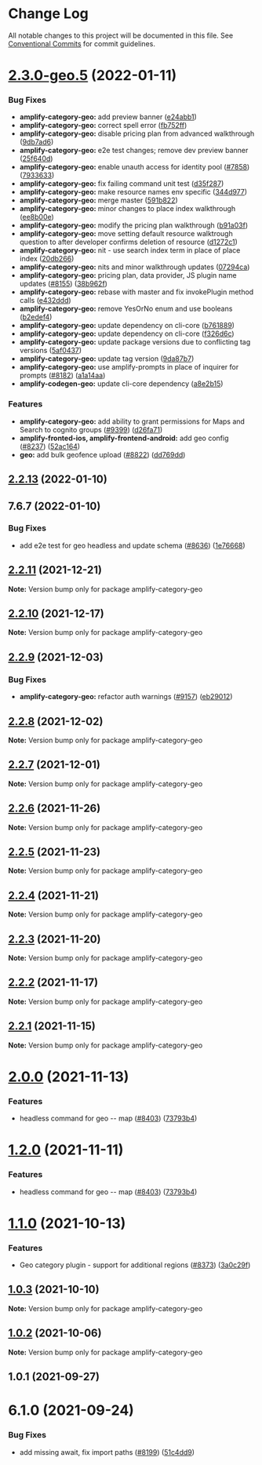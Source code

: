 # Change Log

All notable changes to this project will be documented in this file.
See [Conventional Commits](https://conventionalcommits.org) for commit guidelines.

# [2.3.0-geo.5](https://github.com/aws-amplify/amplify-cli/compare/amplify-category-geo@2.2.13...amplify-category-geo@2.3.0-geo.5) (2022-01-11)


### Bug Fixes

* **amplify-category-geo:** add preview banner ([e24abb1](https://github.com/aws-amplify/amplify-cli/commit/e24abb118be4431640232775af30bc7a809634af))
* **amplify-category-geo:** correct spell error ([fb752ff](https://github.com/aws-amplify/amplify-cli/commit/fb752ffc24096917c85b4f6af0add194d4165cec))
* **amplify-category-geo:** disable pricing plan from advanced walkthrough ([9db7ad6](https://github.com/aws-amplify/amplify-cli/commit/9db7ad641d78e2ebacf87ae91da6df042137fb10))
* **amplify-category-geo:** e2e test changes; remove dev preview banner ([25f640d](https://github.com/aws-amplify/amplify-cli/commit/25f640df59aa49854e07ee43f25844c074a4ed7f))
* **amplify-category-geo:** enable unauth access for identity pool ([#7858](https://github.com/aws-amplify/amplify-cli/issues/7858))  ([7933633](https://github.com/aws-amplify/amplify-cli/commit/7933633375aced30551c8c3ac6e09ea1acbd2bb0))
* **amplify-category-geo:** fix failing command unit test ([d35f287](https://github.com/aws-amplify/amplify-cli/commit/d35f2871dc333cfafb22cbfab81c8541c3592ab3))
* **amplify-category-geo:** make resource names env specific ([344d977](https://github.com/aws-amplify/amplify-cli/commit/344d977146c0a4b01e0ec3a9f0359c26adba5499))
* **amplify-category-geo:** merge master ([591b822](https://github.com/aws-amplify/amplify-cli/commit/591b822cfabc374d1fd7516ce58a1bf16b66da2c))
* **amplify-category-geo:** minor changes to place index walkthrough ([ee8b00e](https://github.com/aws-amplify/amplify-cli/commit/ee8b00ec161881b7bb07db601254f8520d73def0))
* **amplify-category-geo:** modify the pricing plan walkthrough ([b91a03f](https://github.com/aws-amplify/amplify-cli/commit/b91a03ffbb9425689fa984d7acee02541cd57abf))
* **amplify-category-geo:** move setting default resource walktrough question to after developer confirms deletion of resource ([d1272c1](https://github.com/aws-amplify/amplify-cli/commit/d1272c108e64f44af01f7b16f2a25d7e3368ca38))
* **amplify-category-geo:** nit - use search index term in place of place index ([20db266](https://github.com/aws-amplify/amplify-cli/commit/20db26621158c570f1277b18aea03e26611e15f3))
* **amplify-category-geo:** nits and minor walkthrough updates ([07294ca](https://github.com/aws-amplify/amplify-cli/commit/07294ca9f2088813108b51bec0b616a01245ac00))
* **amplify-category-geo:** pricing plan, data provider,  JS plugin name updates ([#8155](https://github.com/aws-amplify/amplify-cli/issues/8155)) ([38b962f](https://github.com/aws-amplify/amplify-cli/commit/38b962ff7dbeb97c792564ea6067417b9d7f7688))
* **amplify-category-geo:** rebase with master and fix invokePlugin method calls ([e432ddd](https://github.com/aws-amplify/amplify-cli/commit/e432ddd5261533d66731dad2c5997b98ab9de505))
* **amplify-category-geo:** remove YesOrNo enum and use booleans ([b2edef4](https://github.com/aws-amplify/amplify-cli/commit/b2edef42d73f346ff308b68e7c0da9bb2bf7691c))
* **amplify-category-geo:** update dependency on cli-core ([b761889](https://github.com/aws-amplify/amplify-cli/commit/b761889f1a516b3016737e362258b8c9f5abc059))
* **amplify-category-geo:** update dependency on cli-core ([f326d6c](https://github.com/aws-amplify/amplify-cli/commit/f326d6c43003f2aeafe1df05cad16856e6969b76))
* **amplify-category-geo:** update package versions due to conflicting tag versions ([5af0437](https://github.com/aws-amplify/amplify-cli/commit/5af04378cb5a61428cb2c5c775e833480da6e646))
* **amplify-category-geo:** update tag version ([9da87b7](https://github.com/aws-amplify/amplify-cli/commit/9da87b796416481ef09589ff60c9aa0fa38db688))
* **amplify-category-geo:** use amplify-prompts in place of inquirer for prompts ([#8182](https://github.com/aws-amplify/amplify-cli/issues/8182)) ([a1a14aa](https://github.com/aws-amplify/amplify-cli/commit/a1a14aa50ce9c9445978b72f8a2598b57bc6b061))
* **amplify-codegen-geo:** update cli-core dependency ([a8e2b15](https://github.com/aws-amplify/amplify-cli/commit/a8e2b1571bed549ada2753736b2529574367b4b1))


### Features

* **amplify-category-geo:** add ability to grant permissions for Maps and Search to cognito groups ([#9399](https://github.com/aws-amplify/amplify-cli/issues/9399)) ([d26fa71](https://github.com/aws-amplify/amplify-cli/commit/d26fa713ed3f2acbf65c8b0ecdea38e774e24f51))
* **amplify-fronted-ios, amplify-frontend-android:** add geo config ([#8237](https://github.com/aws-amplify/amplify-cli/issues/8237)) ([52ac164](https://github.com/aws-amplify/amplify-cli/commit/52ac1645bb157bde29e07344e36b5c3c38484b67))
* **geo:** add bulk geofence upload ([#8822](https://github.com/aws-amplify/amplify-cli/issues/8822)) ([dd769dd](https://github.com/aws-amplify/amplify-cli/commit/dd769dd894d328773c9b66e9798fe1ff65e2c7c6))





## [2.2.13](https://github.com/aws-amplify/amplify-cli/compare/amplify-category-geo@2.2.11...amplify-category-geo@2.2.13) (2022-01-10)



## 7.6.7 (2022-01-10)


### Bug Fixes

* add e2e test for geo headless and update schema ([#8636](https://github.com/aws-amplify/amplify-cli/issues/8636)) ([1e76668](https://github.com/aws-amplify/amplify-cli/commit/1e76668ae92cb120ebe53a8bf93fa42bee9560fb))





## [2.2.11](https://github.com/aws-amplify/amplify-cli/compare/amplify-category-geo@2.2.10...amplify-category-geo@2.2.11) (2021-12-21)

**Note:** Version bump only for package amplify-category-geo





## [2.2.10](https://github.com/aws-amplify/amplify-cli/compare/amplify-category-geo@2.2.9...amplify-category-geo@2.2.10) (2021-12-17)

**Note:** Version bump only for package amplify-category-geo





## [2.2.9](https://github.com/aws-amplify/amplify-cli/compare/amplify-category-geo@2.2.8...amplify-category-geo@2.2.9) (2021-12-03)


### Bug Fixes

* **amplify-category-geo:** refactor auth warnings ([#9157](https://github.com/aws-amplify/amplify-cli/issues/9157)) ([eb29012](https://github.com/aws-amplify/amplify-cli/commit/eb29012339a82bb57c67b637f3337337fdff5a0a))





## [2.2.8](https://github.com/aws-amplify/amplify-cli/compare/amplify-category-geo@2.2.7...amplify-category-geo@2.2.8) (2021-12-02)

**Note:** Version bump only for package amplify-category-geo





## [2.2.7](https://github.com/aws-amplify/amplify-cli/compare/amplify-category-geo@2.2.6...amplify-category-geo@2.2.7) (2021-12-01)

**Note:** Version bump only for package amplify-category-geo





## [2.2.6](https://github.com/aws-amplify/amplify-cli/compare/amplify-category-geo@2.2.5...amplify-category-geo@2.2.6) (2021-11-26)

**Note:** Version bump only for package amplify-category-geo





## [2.2.5](https://github.com/aws-amplify/amplify-cli/compare/amplify-category-geo@2.2.4...amplify-category-geo@2.2.5) (2021-11-23)

**Note:** Version bump only for package amplify-category-geo





## [2.2.4](https://github.com/aws-amplify/amplify-cli/compare/amplify-category-geo@2.2.3...amplify-category-geo@2.2.4) (2021-11-21)

**Note:** Version bump only for package amplify-category-geo





## [2.2.3](https://github.com/aws-amplify/amplify-cli/compare/amplify-category-geo@2.2.2...amplify-category-geo@2.2.3) (2021-11-20)

**Note:** Version bump only for package amplify-category-geo





## [2.2.2](https://github.com/aws-amplify/amplify-cli/compare/amplify-category-geo@2.2.1...amplify-category-geo@2.2.2) (2021-11-17)

**Note:** Version bump only for package amplify-category-geo





## [2.2.1](https://github.com/aws-amplify/amplify-cli/compare/amplify-category-geo@1.2.0...amplify-category-geo@2.2.1) (2021-11-15)

**Note:** Version bump only for package amplify-category-geo





# [2.0.0](https://github.com/aws-amplify/amplify-cli/compare/amplify-category-geo@1.1.0...amplify-category-geo@2.0.0) (2021-11-13)


### Features

* headless command for geo -- map ([#8403](https://github.com/aws-amplify/amplify-cli/issues/8403)) ([73793b4](https://github.com/aws-amplify/amplify-cli/commit/73793b44411d329c52bed9337c0933d7066ee4de))





# [1.2.0](https://github.com/aws-amplify/amplify-cli/compare/amplify-category-geo@1.1.0...amplify-category-geo@1.2.0) (2021-11-11)


### Features

* headless command for geo -- map ([#8403](https://github.com/aws-amplify/amplify-cli/issues/8403)) ([73793b4](https://github.com/aws-amplify/amplify-cli/commit/73793b44411d329c52bed9337c0933d7066ee4de))





# [1.1.0](https://github.com/aws-amplify/amplify-cli/compare/amplify-category-geo@1.0.3...amplify-category-geo@1.1.0) (2021-10-13)


### Features

* Geo category plugin - support for additional regions ([#8373](https://github.com/aws-amplify/amplify-cli/issues/8373)) ([3a0c29f](https://github.com/aws-amplify/amplify-cli/commit/3a0c29fc1cb07fb1f16ac9546148c564eee97989))





## [1.0.3](https://github.com/aws-amplify/amplify-cli/compare/amplify-category-geo@1.0.2...amplify-category-geo@1.0.3) (2021-10-10)

**Note:** Version bump only for package amplify-category-geo





## [1.0.2](https://github.com/aws-amplify/amplify-cli/compare/amplify-category-geo@1.0.1...amplify-category-geo@1.0.2) (2021-10-06)

**Note:** Version bump only for package amplify-category-geo





## 1.0.1 (2021-09-27)



# 6.1.0 (2021-09-24)


### Bug Fixes

* add missing await, fix import paths ([#8199](https://github.com/aws-amplify/amplify-cli/issues/8199)) ([51c4dd9](https://github.com/aws-amplify/amplify-cli/commit/51c4dd9c021d894fe2c06fc005e1e1960fe4529c))
